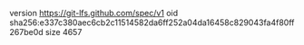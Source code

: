 version https://git-lfs.github.com/spec/v1
oid sha256:e337c380aec6cb2c11514582da6ff252a04da16458c829043fa4f80ff267be0d
size 4657
